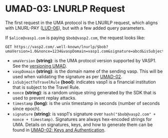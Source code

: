 # UMAD-03: LNURLP Request

The first request in the UMA protocol is the LNURLP request, which aligns with LNURL-PAY ([LUD-06](https://github.com/lnurl/luds/blob/luds/06.md)), but with a few added query parameters.

If `$alice@vasp1.com` is paying `$bob@vasp2.com`, the request looks like:

```http
GET https://vasp2.com/.well-known/lnurlp/$bob?umaVersion=1.0&nonce=1234&vaspDomain=vasp1.com&signature=abcd&isSubjectToTravelRule=true&timestamp=12345678
```

- `umaVersion` **(string)**: is the UMA protocol version supported by VASP1. See the [versioning UMAD](/umad-08-versioning.md).
- `vaspDomain` **(string)**: is the domain name of the sending vasp. This will be used when validating the signature as per [UMAD-02](/umad-02-keys-and-authentication.md).
- `isSubjectToTravelRule` **(bool)**: indicates vasp1 is a financial institution that is subject to the Travel Rule.
- `nonce` **(string)**: is a random unique string generated by the SDK that is used to prevent replay attacks.
- `timestamp` **(long)**: is the unix timestamp in seconds (number of seconds since epoch).
- `signature` **(string)**: is vasp1's signature over `hash("$bob@vasp2.com" + nonce + timestamp)`. Signatures are always hex-encoded strings for UMA. Details on signatures, keys, and how to generate them can be found in [UMAD-02: Keys and Authentication](/umad-02-keys-and-authentication.md).
